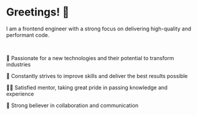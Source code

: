 <h1>Greetings! 👋</h1>
<p>I am a frontend engineer with a strong focus on delivering high-quality and performant code.</p> 
<br />
<div>
  <p>🤖 Passionate for a new technologies and their potential to transform industries</p>
  <p>🚀 Constantly strives to improve skills and deliver the best results possible</p>
  <p>👩‍🏫 Satisfied mentor, taking great pride in passing knowledge and experience</p>
  <p>🤝 Strong believer in collaboration and communication</p>
</div>

